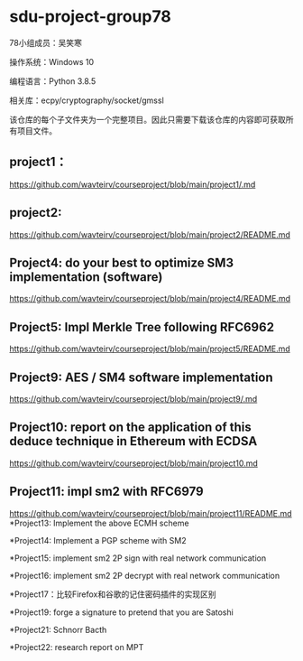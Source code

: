 # sdu-project-group78


78小组成员：吴笑寒

操作系统：Windows 10

编程语言：Python 3.8.5

相关库：ecpy/cryptography/socket/gmssl

该仓库的每个子文件夹为一个完整项目。因此只需要下载该仓库的内容即可获取所有项目文件。

## project1：
https://github.com/wavteirv/courseproject/blob/main/project1/.md
## project2:
https://github.com/wavteirv/courseproject/blob/main/project2/README.md
## Project4: do your best to optimize SM3 implementation (software)
https://github.com/wavteirv/courseproject/blob/main/project4/README.md
## Project5: Impl Merkle Tree following RFC6962
https://github.com/wavteirv/courseproject/blob/main/project5/README.md
## Project9: AES / SM4 software implementation
https://github.com/wavteirv/courseproject/blob/main/project9/.md
## Project10: report on the application of this deduce technique in Ethereum with ECDSA
https://github.com/wavteirv/courseproject/blob/main/project10.md
## Project11: impl sm2 with RFC6979
https://github.com/wavteirv/courseproject/blob/main/project11/README.md
*Project13: Implement the above ECMH scheme

*Project14: Implement a PGP scheme with SM2

*Project15: implement sm2 2P sign with real network communication

*Project16: implement sm2 2P decrypt with real network communication

*Project17：比较Firefox和谷歌的记住密码插件的实现区别

*Project19: forge a signature to pretend that you are Satoshi

*Project21: Schnorr Bacth

*Project22: research report on MPT
